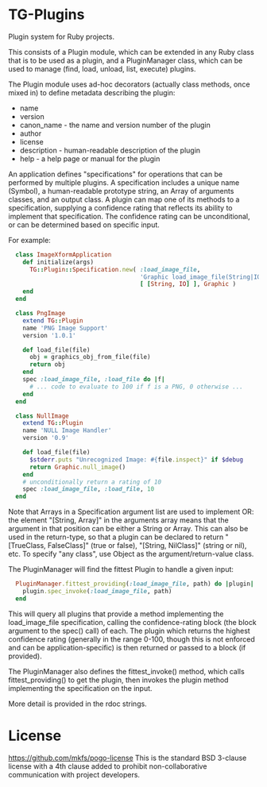 # TG-Plugins
Plugin system for Ruby projects.

This consists of a Plugin module, which can be extended in any Ruby class that
is to be used as a plugin, and a PluginManager class, which can be used to
manage (find, load, unload, list, execute) plugins.


The Plugin module uses ad-hoc decorators (actually class methods, once mixed in)
to define metadata describing the plugin:

  * name
  * version
  * canon_name - the name and version number of the plugin
  * author
  * license
  * description - human-readable description of the plugin
  * help - a help page or manual for the plugin


An application defines "specifications" for operations that can be performed
by multiple plugins. A specification includes a unique name (Symbol), a
human-readable prototype string, an Array of arguments classes, and an
output class. A plugin can map one of its methods to a specification,
supplying a confidence rating that reflects its ability to implement that 
specification. The confidence rating can be unconditional, or can be determined
based on specific input.


For example:

```ruby
  class ImageXformApplication
    def initialize(args)
      TG::Plugin::Specification.new( :load_image_file, 
                                     'Graphic load_image_file(String|IO)',
                                     [ [String, IO] ], Graphic )
    end
  end

  class PngImage
    extend TG::Plugin
    name 'PNG Image Support'
    version '1.0.1'

    def load_file(file)
      obj = graphics_obj_from_file(file)
      return obj
    end
    spec :load_image_file, :load_file do |f|
      # ... code to evaluate to 100 if f is a PNG, 0 otherwise ...
    end
  end    

  class NullImage
    extend TG::Plugin
    name 'NULL Image Handler'
    version '0.9'

    def load_file(file)
      $stderr.puts "Unrecognized Image: #{file.inspect}" if $debug 
      return Graphic.null_image()
    end
    # unconditionally return a rating of 10
    spec :load_image_file, :load_file, 10
  end    
```
Note that Arrays in a Specification argument list are used to implement OR:
the element "[String, Array]" in the arguments array means that the argument
in that position can be either a String or Array. This can also be used in 
the return-type, so that a plugin can be declared to return 
"[TrueClass, FalseClass]" (true or false), "[String, NilClass]" (string or nil),
etc. To specify "any class", use Object as the argument/return-value class.


The PluginManager will find the fittest Plugin to handle a given input:
```ruby
  PluginManager.fittest_providing(:load_image_file, path) do |plugin|           
    plugin.spec_invoke(:load_image_file, path)
  end
```
This will query all plugins that provide a method implementing the 
load_image_file specification, calling the confidence-rating block (the
block argument to the spec() call) of each. The plugin which returns the
highest confidence rating (generally in the range 0-100, though this is not
enforced and can be application-specific) is then returned or passed to
a block (if provided).


The PluginManager also defines the fittest_invoke() method, which calls
fittest_providing() to get the plugin, then invokes the plugin method
implementing the specification on the input.


More detail is provided in the rdoc strings.

# License
https://github.com/mkfs/pogo-license
This is the standard BSD 3-clause license with a 4th clause added to prohibit 
non-collaborative communication with project developers.
